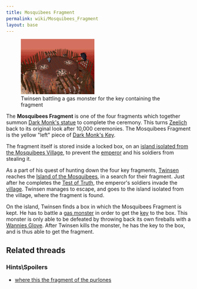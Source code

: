 ```yaml
---
title: Mosquibees Fragment
permalink: wiki/Mosquibees_Fragment
layout: base
---
```


<figure>
<img
src="assets/lba2/_screenshots/screenshot-lba2-ingame-island_of_the_mosquibees-fragment_island_1.gif"
title="Twinsen battling a gas monster for the key containing the fragment"
width="200" />
<figcaption>Twinsen battling a gas monster for the key containing the
fragment</figcaption>
</figure>

The **Mosquibees Fragment** is one of the four fragments which together
summon [Dark Monk's statue](Dark_Monk's_statue "wikilink") to complete
the ceremony. This turns [Zeelich](Zeelich "wikilink") back to its
original look after 10,000 ceremonies. The Mosquibees Fragment is the
yellow "left" piece of [Dark Monk's Key](Dark_Monk's_Key "wikilink").

The fragment itself is stored inside a locked box, on an [island
isolated from the Mosquibees Village](Platform_Ring "wikilink"), to
prevent the [emperor](emperor "wikilink") and his soldiers from stealing
it.

As a part of his quest of hunting down the four key fragments,
[Twinsen](Twinsen "wikilink") reaches the [Island of the
Mosquibees](Island_of_the_Mosquibees "wikilink"), in a search for their
fragment. Just after he completes the [Test of
Truth](Test_of_Truth "wikilink"), the emperor's soldiers invade the
[village](Mosquibee_Village "wikilink"). Twinsen manages to escape, and
goes to the island isolated from the village, where the fragment is
found.

On the island, Twinsen finds a box in which the Mosquibees Fragment is
kept. He has to battle a [gas monster](gas_monster "wikilink") in order
to get the [key](key "wikilink") to the box. This monster is only able
to be defeated by throwing back its own fireballs with a [Wannies
Glove](Wannies_Glove "wikilink"). After Twinsen kills the monster, he
has the key to the box, and is thus able to get the fragment.

## Related threads

### Hints\Spoilers

- [where this the fragment of the
  purlones](https://forum.magicball.net/showthread.php?t=3846)
